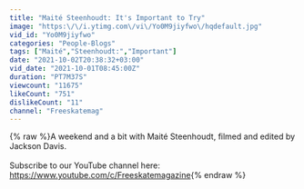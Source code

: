 ```yaml
---
title: "Maité Steenhoudt: It's Important to Try"
image: "https:\/\/i.ytimg.com\/vi\/Yo0M9jiyfwo\/hqdefault.jpg"
vid_id: "Yo0M9jiyfwo"
categories: "People-Blogs"
tags: ["Maité","Steenhoudt:","Important"]
date: "2021-10-02T20:38:32+03:00"
vid_date: "2021-10-01T08:45:00Z"
duration: "PT7M37S"
viewcount: "11675"
likeCount: "751"
dislikeCount: "11"
channel: "Freeskatemag"
---
```

{% raw %}A weekend and a bit with Maité Steenhoudt, filmed and edited by Jackson Davis.<br /><br />Subscribe to our YouTube channel here: <a rel="nofollow" target="blank" href="https://www.youtube.com/c/Freeskatemagazine">https://www.youtube.com/c/Freeskatemagazine</a>{% endraw %}
